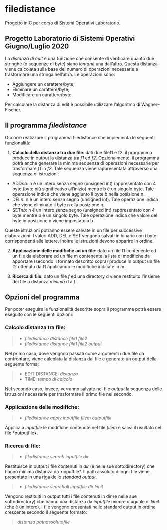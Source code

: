 # filedistance
Progetto in C per corso di Sistemi Operativi Laboratorio.

## Progetto Laboratorio di Sistemi Operativi Giugno/Luglio 2020
La *distanza di edit* è una funzione che consente di verificare quanto due stringhe (o sequenze di byte) siano *lontane* una dall’altra. Questa distanza viene calcolata sulla base del numero di operazioni necessarie a trasformare una stringa nell’altra. Le operazioni sono:
* Aggiungere un carattere/byte;
* Eliminare un carattere/byte;
* Modificare un carattere/byte.

Per calcolare la distanza di edit è possibile utilizzare l’algoritmo di ​Wagner–Fischer.

## Il programma *filedistance*
Occorre realizzare il programma ​filedistance​ che implementa le seguenti funzionalità:
1. **Calcolo della distanza tra due file**: ​dati due file ​f1 e ​f2,​ il programma produce in output la distanza tra *f1* ed *f2*. Opzionalmente, il programma potrà anche generare la minima sequenza di operazioni necessarie per trasformare *f1* in *f2*. Tale sequenza
viene rappresentata attraverso una sequenza di istruzioni:

  * ADD*nb*: n è un intero senza segno (unsigned int) rappresentato con 4 byte
(byte più significativo all’inizio) mentre ​b è un singolo byte. Tale operazione
indica che viene aggiunto il byte ​b n​ ella posizione ​n​.
  * DEL*n*: n è un intero senza segno (unsigned int). Tale operazione indica che
viene eliminato il byte​ n​ ella posizione ​n.​
  * SET*nb*: n è un intero senza segno (unsigned int) rappresentato con 4 byte
mentre ​b è un singolo byte. Tale operazione indica che valore del byte in
posizione ​n ​viene impostato a ​b.

Queste istruzioni potranno essere salvate in un file per successive elaborazioni. I valori ADD, DEL e SET vengono salvati in binario con i byte corrispondenti alle lettere. Inoltre le istruzioni devono apparire in ordine.

2. **Applicazione delle modifiche ad un file**: ​dato un file ​f1 contenente ed un file da elaborare ed un file ​m contenente la lista di ​modifiche da apportare ​(secondo il formato descritto sopra) p​ roduce in output un file ​f2 ​ottenuto da ​f1 ​applicando le modifiche indicate in ​m.

3. **Ricerca di file**: ​dato un file *f* ed una directory ​d viene restituito l’insieme dei file a distanza *minima* d a *f*.
## Opzioni del programma
Per poter eseguire le funzionalità descritte sopra il programma potrà essere eseguito con le seguenti opzioni:
### Calcolo distanza tra file:


>- *filedistance distance file1 file2*
>- *filedistance distance file1 file2 output*

Nel primo caso, dove vengono passati come argomenti i due file da confrontare, viene calcolata la distanza dal file e generato un output della seguente forma:

>- EDIT DISTANCE: *distanza*
>- TIME: *tempo di calcolo*

Nel secondo caso, invece, verranno salvate nel file *output* la sequenza delle istruzioni necessarie per trasformare il primo file nel secondo.

### Applicazione delle modifiche:

>- *filedistance apply inputfile filem outputfile*

Applica a *inputfile* le modifiche contenute nel file *filem* e salva il risultato nel file *outputfile•.

### Ricerca di file:

>- *filedistance search inputfile dir*

Restituisce in output i file contenuti in *dir* (e nelle sue sottodirectory) che hanno minima distanza da •inputfile*. Il path assoluto di ogni file viene presentato in una riga dello *standard output*.

>- *filedistance searchall inputfile dir limit*

Vengono restituiti in output tutti i file contenuti in dir (e nelle sue sottodirectory) che hanno una distanza da *inputfile* minore o uguale di *limit* (che è un intero). I file vengono presentati nello standard output in ordine crescente secondo il seguente formato:

> *distanza pathassolutofile*
